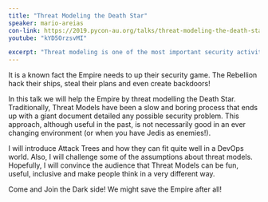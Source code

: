 ```yaml
---
title: "Threat Modeling the Death Star"
speaker: mario-areias
con-link: https://2019.pycon-au.org/talks/threat-modeling-the-death-star
youtube: "kYD5OrzsvMI"

excerpt: "Threat modeling is one of the most important security activities. Yet they are usually done by security experts and can be quite dry and boring.This talk will cover a different way to do Threat Models by using Attack Trees. Attack trees are an easy, fun, engaging and inclusive for everyone."
---
```


It is a known fact the Empire needs to up their security game. The Rebellion hack their ships, steal their plans and even create backdoors!

In this talk we will help the Empire by threat modelling the Death Star. Traditionally, Threat Models have been a slow and boring process that ends up with a giant document detailed any possible security problem. This approach, although useful in the past, is not necessarily good in an ever changing environment (or when you have Jedis as enemies!).

I will introduce Attack Trees and how they can fit quite well in a DevOps world. Also, I will challenge some of the assumptions about threat models. Hopefully, I will convince the audience that Threat Models can be fun, useful, inclusive and make people think in a very different way.

Come and Join the Dark side! We might save the Empire after all!